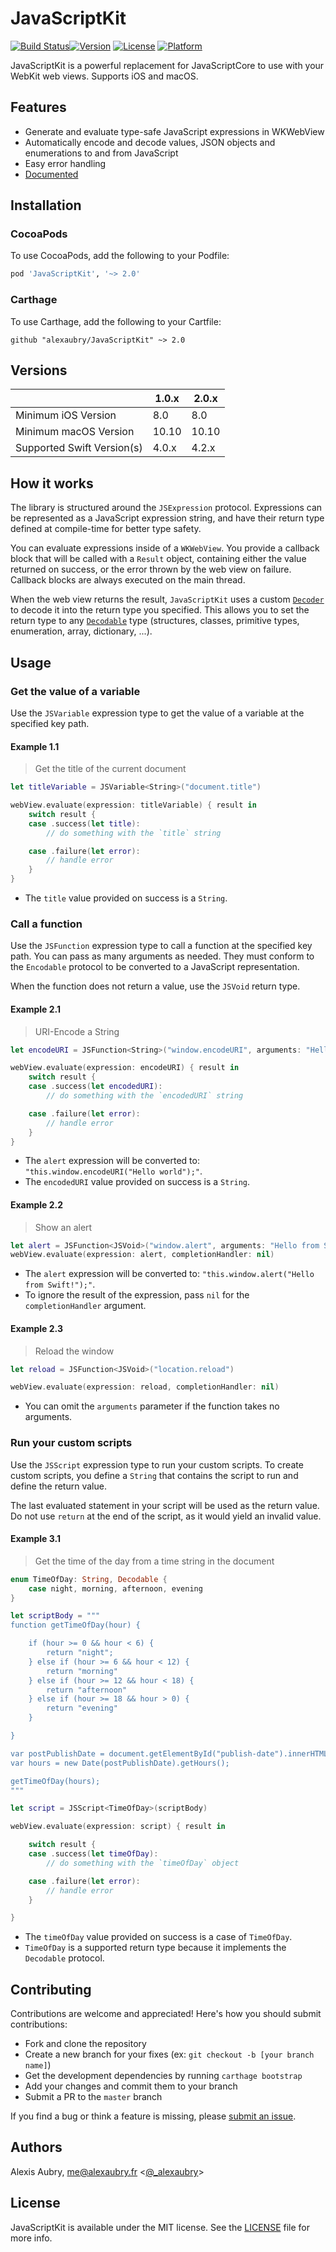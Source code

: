 # JavaScriptKit

[![Build Status](https://dev.azure.com/alexaubry/JavaScriptKit/_apis/build/status/alexaubry.JavaScriptKit?branchName=master)](https://dev.azure.com/alexaubry/JavaScriptKit/_build/latest?definitionId=4?branchName=master)[![Version](https://img.shields.io/cocoapods/v/JavaScriptKit.svg?style=flat)](http://cocoapods.org/pods/JavaScriptKit)
[![License](https://img.shields.io/cocoapods/l/JavaScriptKit.svg?style=flat)](http://cocoapods.org/pods/JavaScriptKit)
[![Platform](https://img.shields.io/cocoapods/p/JavaScriptKit.svg?style=flat)](http://cocoapods.org/pods/JavaScriptKit)

JavaScriptKit is a powerful replacement for JavaScriptCore to use with your WebKit web views. Supports iOS and macOS.

## Features

- Generate and evaluate type-safe JavaScript expressions in WKWebView
- Automatically encode and decode values, JSON objects and enumerations to and from JavaScript
- Easy error handling
- [Documented](https://alexaubry.github.io/JavaScriptKit)

## Installation

### CocoaPods

To use CocoaPods, add the following to your Podfile:

```ruby
pod 'JavaScriptKit', '~> 2.0'
```

### Carthage

To use Carthage, add the following to your Cartfile:

```ogdl
github "alexaubry/JavaScriptKit" ~> 2.0
```
## Versions

| | 1.0.x | 2.0.x |
|---|---|---|
| Minimum iOS Version | 8.0 | 8.0 |
| Minimum macOS Version | 10.10 | 10.10 |
| Supported Swift Version(s) | 4.0.x | 4.2.x |

## How it works

The library is structured around the `JSExpression` protocol. Expressions can be represented as a JavaScript expression string, and have their return type defined at compile-time for better type safety.

You can evaluate expressions inside of a `WKWebView`. You provide a callback block that will be called with a `Result` object, containing either the value returned on success, or the error thrown by the web view on failure. Callback blocks are always executed on the main thread.

When the web view returns the result, `JavaScriptKit` uses a custom [`Decoder`](https://developer.apple.com/documentation/swift/decoder) to decode it into the return type you specified. This allows you to set the return type to any [`Decodable`](https://developer.apple.com/documentation/swift/decodable) type (structures, classes, primitive types, enumeration, array, dictionary, ...).

## Usage

### Get the value of a variable

Use the `JSVariable` expression type to get the value of a variable at the specified key path.

#### Example 1.1

> Get the title of the current document

~~~swift
let titleVariable = JSVariable<String>("document.title")

webView.evaluate(expression: titleVariable) { result in
    switch result {
    case .success(let title):
        // do something with the `title` string

    case .failure(let error):
        // handle error
    }
}
~~~

- The `title` value provided on success is a `String`.

### Call a function

Use the `JSFunction` expression type to call a function at the specified key path. You can pass as many arguments as needed. They must conform to the `Encodable` protocol to be converted to a JavaScript representation.

When the function does not return a value, use the `JSVoid` return type.

#### Example 2.1

> URI-Encode a String

~~~swift
let encodeURI = JSFunction<String>("window.encodeURI", arguments: "Hello world")

webView.evaluate(expression: encodeURI) { result in
    switch result {
    case .success(let encodedURI):
        // do something with the `encodedURI` string

    case .failure(let error):
        // handle error
    }
}
~~~

- The `alert` expression will be converted to: `"this.window.encodeURI("Hello world");"`.
- The `encodedURI` value provided on success is a `String`.

#### Example 2.2

> Show an alert

~~~swift
let alert = JSFunction<JSVoid>("window.alert", arguments: "Hello from Swift!")
webView.evaluate(expression: alert, completionHandler: nil)
~~~

- The `alert` expression will be converted to: `"this.window.alert("Hello from Swift!");"`.
- To ignore the result of the expression, pass `nil` for the `completionHandler` argument.

#### Example 2.3

> Reload the window

~~~swift
let reload = JSFunction<JSVoid>("location.reload")

webView.evaluate(expression: reload, completionHandler: nil)
~~~

- You can omit the `arguments` parameter if the function takes no arguments.

### Run your custom scripts

Use the `JSScript` expression type to run your custom scripts. To create custom scripts, you define a `String` that contains the script to run and define the return value.

The last evaluated statement in your script will be used as the return value. Do not use `return` at the end of the script, as it would yield an invalid value.

#### Example 3.1

> Get the time of the day from a time string in the document

~~~swift
enum TimeOfDay: String, Decodable {
    case night, morning, afternoon, evening
}

let scriptBody = """
function getTimeOfDay(hour) {

    if (hour >= 0 && hour < 6) {
        return "night";
    } else if (hour >= 6 && hour < 12) {
        return "morning"
    } else if (hour >= 12 && hour < 18) {
        return "afternoon"
    } else if (hour >= 18 && hour > 0) {
        return "evening"
    }

}

var postPublishDate = document.getElementById("publish-date").innerHTML
var hours = new Date(postPublishDate).getHours();

getTimeOfDay(hours);
"""

let script = JSScript<TimeOfDay>(scriptBody)

webView.evaluate(expression: script) { result in

    switch result {
    case .success(let timeOfDay):
        // do something with the `timeOfDay` object

    case .failure(let error):
        // handle error
    }

}
~~~

- The `timeOfDay` value provided on success is a case of `TimeOfDay`.
- `TimeOfDay` is a supported return type because it implements the `Decodable` protocol.

## Contributing

Contributions are welcome and appreciated! Here's how you should submit contributions:

- Fork and clone the repository
- Create a new branch for your fixes (ex: `git checkout -b [your branch name]`)
- Get the development dependencies by running `carthage bootstrap`
- Add your changes and commit them to your branch
- Submit a PR to the `master` branch

If you find a bug or think a feature is missing, please [submit an issue](https://github.com/alexaubry/JavaScriptKit/issues).

## Authors

Alexis Aubry, me@alexaubry.fr <[@_alexaubry](https://twitter.com/_alexaubry)>

## License

JavaScriptKit is available under the MIT license. See the [LICENSE](LICENSE) file for more info.
